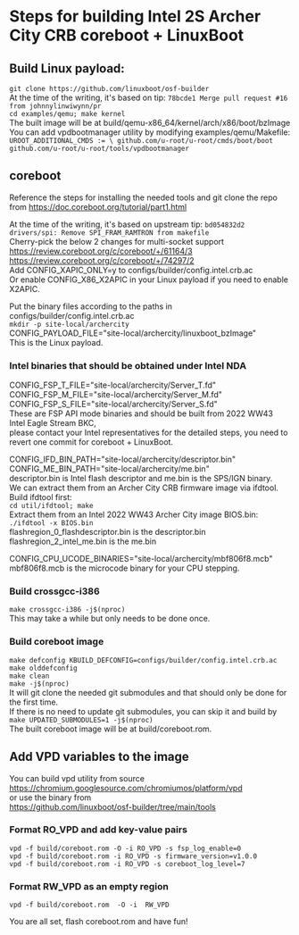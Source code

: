 # Steps for building Intel 2S Archer City CRB coreboot + LinuxBoot

## Build Linux payload:  
`git clone https://github.com/linuxboot/osf-builder`  
At the time of the writing, it's based on tip: `78bcde1 Merge pull request #16 from johnnylinwiwynn/pr`  
`cd examples/qemu; make kernel`  
The built image will be at build/qemu-x86_64/kernel/arch/x86/boot/bzImage  
You can add vpdbootmanager utility by modifying examples/qemu/Makefile:  
`UROOT_ADDITIONAL_CMDS := \
        github.com/u-root/u-root/cmds/boot/boot github.com/u-root/u-root/tools/vpdbootmanager`  
## coreboot  

Reference the steps for installing the needed tools and git clone the repo from https://doc.coreboot.org/tutorial/part1.html  

At the time of the writing, it's based on upstream tip: `bd054832d2 drivers/spi: Remove SPI_FRAM_RAMTRON from makefile`  
Cherry-pick the below 2 changes for multi-socket support  
https://review.coreboot.org/c/coreboot/+/61164/3  
https://review.coreboot.org/c/coreboot/+/74297/2  
Add CONFIG_XAPIC_ONLY=y to configs/builder/config.intel.crb.ac  
Or enable CONFIG_X86_X2APIC in your Linux payload if you need to enable X2APIC.  

Put the binary files according to the paths in configs/builder/config.intel.crb.ac  
`mkdir -p site-local/archercity`  
CONFIG_PAYLOAD_FILE="site-local/archercity/linuxboot_bzImage"  
This is the Linux payload.

### Intel binaries that should be obtained under Intel NDA  
CONFIG_FSP_T_FILE="site-local/archercity/Server_T.fd"  
CONFIG_FSP_M_FILE="site-local/archercity/Server_M.fd"  
CONFIG_FSP_S_FILE="site-local/archercity/Server_S.fd"  
These are FSP API mode binaries and should be built from 2022 WW43 Intel Eagle Stream BKC,  
please contact your Intel representatives for the detailed steps, you need to revert one commit for coreboot + LinuxBoot.  

CONFIG_IFD_BIN_PATH="site-local/archercity/descriptor.bin"  
CONFIG_ME_BIN_PATH="site-local/archercity/me.bin"  
descriptor.bin is Intel flash descriptor and me.bin is the SPS/IGN binary.  
We can extract them from an Archer City CRB firmware image via ifdtool.  
Build ifdtool first:  
`cd util/ifdtool; make`  
Extract them from an Intel 2022 WW43 Archer City image BIOS.bin:  
`./ifdtool -x BIOS.bin`  
flashregion_0_flashdescriptor.bin is the descriptor.bin  
flashregion_2_intel_me.bin is the me.bin  

CONFIG_CPU_UCODE_BINARIES="site-local/archercity/mbf806f8.mcb"  
mbf806f8.mcb is the microcode binary for your CPU stepping.  

### Build crossgcc-i386  
`make crossgcc-i386 -j$(nproc)`  
This may take a while but only needs to be done once.  

### Build coreboot image  
`make defconfig KBUILD_DEFCONFIG=configs/builder/config.intel.crb.ac`  
`make olddefconfig`  
`make clean`  
`make -j$(nproc)`  
It will git clone the needed git submodules and that should only be done for the first time.  
If there is no need to update git submodules, you can skip it and build by  
`make UPDATED_SUBMODULES=1 -j$(nproc)`  
The built coreboot image will be at build/coreboot.rom.  

## Add VPD variables to the image
You can build vpd utility from source  
https://chromium.googlesource.com/chromiumos/platform/vpd  
or use the binary from  
https://github.com/linuxboot/osf-builder/tree/main/tools  
### Format RO_VPD and add key-value pairs  
`vpd -f build/coreboot.rom -O -i RO_VPD -s fsp_log_enable=0`  
`vpd -f build/coreboot.rom -i RO_VPD -s firmware_version=v1.0.0`  
`vpd -f build/coreboot.rom -i RO_VPD -s coreboot_log_level=7`  
### Format RW_VPD as an empty region  
`vpd -f build/coreboot.rom  -O -i  RW_VPD`  

You are all set, flash coreboot.rom and have fun!
